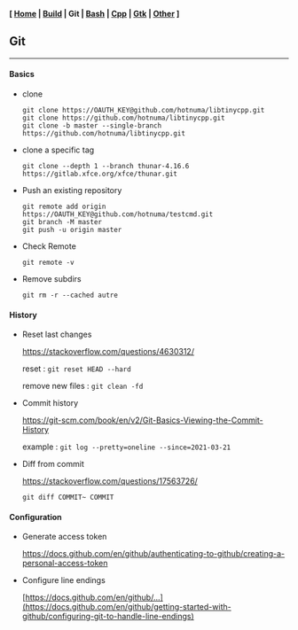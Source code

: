 <link href="style.css" rel="stylesheet"></link>

**[ [Home](00-Home.html) | [Build](05-Build.html) | Git | [Bash](15-Bash.html) | [Cpp](25-Cpp.html) | [Gtk](30-Gtk.html) | [Other](99-Other.html) ]**

## Git

---

#### Basics

* clone

    ```
    git clone https://OAUTH_KEY@github.com/hotnuma/libtinycpp.git
    git clone https://github.com/hotnuma/libtinycpp.git
    git clone -b master --single-branch https://github.com/hotnuma/libtinycpp.git
    ```

* clone a specific tag

    ```
    git clone --depth 1 --branch thunar-4.16.6 https://gitlab.xfce.org/xfce/thunar.git
    ```

* Push an existing repository
    
    ```
    git remote add origin https://OAUTH_KEY@github.com/hotnuma/testcmd.git
    git branch -M master
    git push -u origin master
    ```

* Check Remote

    ```
    git remote -v
    ```

* Remove subdirs

    ```
    git rm -r --cached autre
    ```

#### History

* Reset last changes
    
    https://stackoverflow.com/questions/4630312/  
    
    reset : `git reset HEAD --hard`
    
    remove new files : `git clean -fd`
    
* Commit history
    
    https://git-scm.com/book/en/v2/Git-Basics-Viewing-the-Commit-History  
    
    example : `git log --pretty=oneline --since=2021-03-21`

* Diff from commit
    
    https://stackoverflow.com/questions/17563726/  
    
    `git diff COMMIT~ COMMIT`

#### Configuration

* Generate access token
    
    https://docs.github.com/en/github/authenticating-to-github/creating-a-personal-access-token  

* Configure line endings
    
    [https://docs.github.com/en/github/...](https://docs.github.com/en/github/getting-started-with-github/configuring-git-to-handle-line-endings)  


